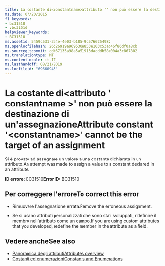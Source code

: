 ```yaml
---
title: La costante di<constantname>attributo '' non può essere la destinazione di un'assegnazione
ms.date: 07/20/2015
f1_keywords:
- bc31510
- vbc31510
helpviewer_keywords:
- BC31510
ms.assetid: 5459c531-3a4e-4e03-b185-9c5766254982
ms.openlocfilehash: 26526919a969530e853e103c53ad46f86df0a8cb
ms.sourcegitcommit: cdf67135a98a5a51913dacddb58e004a3c867802
ms.translationtype: MT
ms.contentlocale: it-IT
ms.lasthandoff: 08/21/2019
ms.locfileid: "69660945"
---
```

# <a name="attribute-constant-constantname-cannot-be-the-target-of-an-assignment"></a><span data-ttu-id="3e5cf-102">La costante di\<attributo ' constantname >' non può essere la destinazione di un'assegnazione</span><span class="sxs-lookup"><span data-stu-id="3e5cf-102">Attribute constant '\<constantname>' cannot be the target of an assignment</span></span>
<span data-ttu-id="3e5cf-103">Si è provato ad assegnare un valore a una costante dichiarata in un attributo.</span><span class="sxs-lookup"><span data-stu-id="3e5cf-103">An attempt was made to assign a value to a constant declared in an attribute.</span></span>  
  
 <span data-ttu-id="3e5cf-104">**ID errore:** BC31510</span><span class="sxs-lookup"><span data-stu-id="3e5cf-104">**Error ID:** BC31510</span></span>  
  
## <a name="to-correct-this-error"></a><span data-ttu-id="3e5cf-105">Per correggere l'errore</span><span class="sxs-lookup"><span data-stu-id="3e5cf-105">To correct this error</span></span>  
  
- <span data-ttu-id="3e5cf-106">Rimuovere l'assegnazione errata.</span><span class="sxs-lookup"><span data-stu-id="3e5cf-106">Remove the erroneous assignment.</span></span>  
  
- <span data-ttu-id="3e5cf-107">Se si usano attributi personalizzati che sono stati sviluppati, ridefinire il membro nell'attributo come un campo.</span><span class="sxs-lookup"><span data-stu-id="3e5cf-107">If you are using custom attributes that you developed, redefine the member in the attribute as a field.</span></span>  
  
## <a name="see-also"></a><span data-ttu-id="3e5cf-108">Vedere anche</span><span class="sxs-lookup"><span data-stu-id="3e5cf-108">See also</span></span>

- [<span data-ttu-id="3e5cf-109">Panoramica degli attributi</span><span class="sxs-lookup"><span data-stu-id="3e5cf-109">Attributes overview</span></span>](../programming-guide/concepts/attributes/index.md)
- [<span data-ttu-id="3e5cf-110">Costanti ed enumerazioni</span><span class="sxs-lookup"><span data-stu-id="3e5cf-110">Constants and Enumerations</span></span>](../../visual-basic/language-reference/constants-and-enumerations.md)
